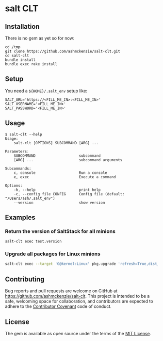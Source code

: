 # salt CLT

## Installation

There is no gem as yet so for now:

```shell
cd /tmp
git clone https://github.com/ashmckenzie/salt-clt.git
cd salt-clt
bundle install
bundle exec rake install
```

## Setup

You need a `${HOME}/.salt_env` setup like:

```
SALT_URL='https://<FILL_ME_IN>:<FILL_ME_IN>'
SALT_USERNAME='<FILL_ME_IN>'
SALT_PASSWORD='<FILL_ME_IN>'
```

## Usage

```shell
$ salt-clt --help
Usage:
    salt-clt [OPTIONS] SUBCOMMAND [ARG] ...

Parameters:
    SUBCOMMAND                    subcommand
    [ARG] ...                     subcommand arguments

Subcommands:
    c, console                    Run a console
    e, exec                       Execute a command

Options:
    -h, --help                    print help
    -c, --config_file CONFIG      Config file (default: "/Users/ash/.salt_env")
    --version                     show version
```

## Examples

### Return the version of SaltStack for all minions

```bash
salt-clt exec test.version
```

### Upgrade all packages for Linux minions

```bash
salt-clt exec --target 'G@kernel:Linux' pkg.upgrade 'refresh=True,dist_upgrade=True'
```

## Contributing

Bug reports and pull requests are welcome on GitHub at https://github.com/ashmckenzie/salt-clt. This project is intended to be a safe, welcoming space for collaboration, and contributors are expected to adhere to the [Contributor Covenant](contributor-covenant.org) code of conduct.

## License

The gem is available as open source under the terms of the [MIT License](http://opensource.org/licenses/MIT).

